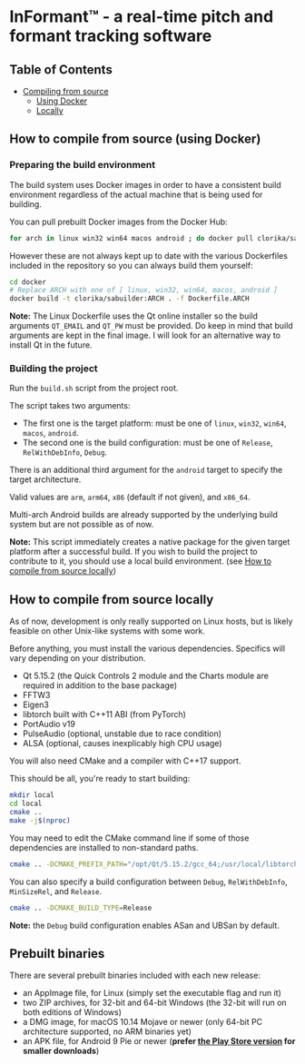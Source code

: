 # InFormant™ - a real-time pitch and formant tracking software

## Table of Contents

* [Compiling from source](#how-to-compile-from-source-using-docker)
  * [Using Docker](#how-to-compile-from-source-using-docker)
  * [Locally](#how-to-compile-from-source-locally)

## How to compile from source (using Docker)

### Preparing the build environment

The build system uses Docker images in order to have a consistent build environment regardless of the actual machine that is being used for building.

You can pull prebuilt Docker images from the Docker Hub:

```sh
for arch in linux win32 win64 macos android ; do docker pull clorika/sabuilder:$arch ; done
```

However these are not always kept up to date with the various Dockerfiles included in the repository so you can always build them yourself:

```sh
cd docker
# Replace ARCH with one of [ linux, win32, win64, macos, android ]
docker build -t clorika/sabuilder:ARCH . -f Dockerfile.ARCH
```

**Note:** The Linux Dockerfile uses the Qt online installer so the build arguments `QT_EMAIL` and `QT_PW` must be provided. Do keep in mind that build arguments are kept in the final image. I will look for an alternative way to install Qt in the future.

### Building the project

Run the `build.sh` script from the project root.

The script takes two arguments:
- The first one is the target platform: must be one of `linux`, `win32`, `win64`, `macos`, `android`.
- The second one is the build configuration: must be one of `Release`, `RelWithDebInfo`, `Debug`.

There is an additional third argument for the `android` target to specify the target architecture.

Valid values are `arm`, `arm64`, `x86` (default if not given), and `x86_64`.

Multi-arch Android builds are already supported by the underlying build system but are not possible as of now.

**Note:** This script immediately creates a native package for the given target platform after a successful build. If you wish to build the project to contribute to it, you should use a local build environment. (see [How to compile from source locally](#how-to-compile-from-source-locally))

## How to compile from source locally

As of now, development is only really supported on Linux hosts, but is likely feasible on other Unix-like systems with some work.

Before anything, you must install the various dependencies. Specifics will vary depending on your distribution.

* Qt 5.15.2 (the Quick Controls 2 module and the Charts module are required in addition to the base package)
* FFTW3
* Eigen3
* libtorch built with C++11 ABI (from PyTorch)
* PortAudio v19 
* PulseAudio (optional, unstable due to race condition)
* ALSA (optional, causes inexplicably high CPU usage)

You will also need CMake and a compiler with C++17 support.

This should be all, you're ready to start building:

```sh
mkdir local
cd local
cmake ..
make -j$(nproc)
```

You may need to edit the CMake command line if some of those dependencies are installed to non-standard paths.

```sh
cmake .. -DCMAKE_PREFIX_PATH="/opt/Qt/5.15.2/gcc_64;/usr/local/libtorch"
```

You can also specify a build configuration between `Debug`, `RelWithDebInfo`, `MinSizeRel`, and `Release`.

```sh
cmake .. -DCMAKE_BUILD_TYPE=Release
```

**Note:** the `Debug` build configuration enables ASan and UBSan by default.

## Prebuilt binaries

There are several prebuilt binaries included with each new release:

* an AppImage file, for Linux (simply set the executable flag and run it)
* two ZIP archives, for 32-bit and 64-bit Windows (the 32-bit will run on both editions of Windows)
* a DMG image, for macOS 10.14 Mojave or newer (only 64-bit PC architecture supported, no ARM binaries yet)
* an APK file, for Android 9 Pie or newer (**prefer [the Play Store version](https://play.google.com/store/apps/details?id=fr.cloyunhee.speechanalysis) for smaller downloads**)


